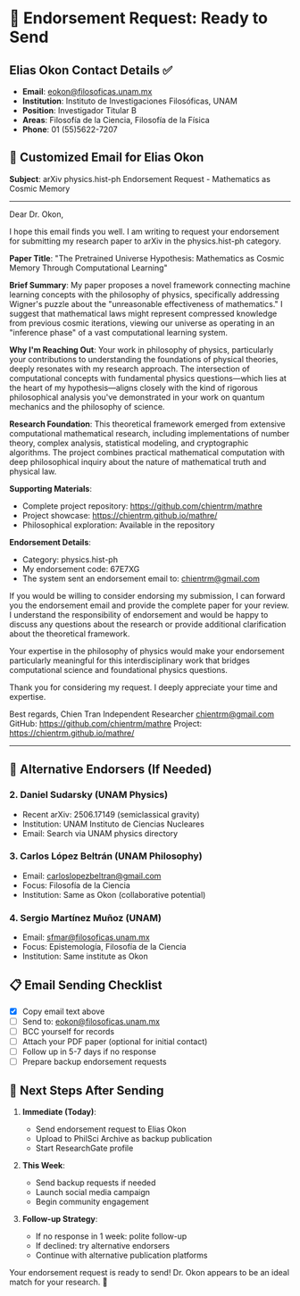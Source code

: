 # 🎯 Endorsement Request: Ready to Send

## Elias Okon Contact Details ✅

- **Email**: eokon@filosoficas.unam.mx
- **Institution**: Instituto de Investigaciones Filosóficas, UNAM
- **Position**: Investigador Titular B
- **Areas**: Filosofía de la Ciencia, Filosofía de la Física
- **Phone**: 01 (55)5622-7207

## 📧 Customized Email for Elias Okon

**Subject**: arXiv physics.hist-ph Endorsement Request - Mathematics as Cosmic Memory

---

Dear Dr. Okon,

I hope this email finds you well. I am writing to request your endorsement for submitting my research paper to arXiv in the physics.hist-ph category.

**Paper Title**: "The Pretrained Universe Hypothesis: Mathematics as Cosmic Memory Through Computational Learning"

**Brief Summary**: My paper proposes a novel framework connecting machine learning concepts with the philosophy of physics, specifically addressing Wigner's puzzle about the "unreasonable effectiveness of mathematics." I suggest that mathematical laws might represent compressed knowledge from previous cosmic iterations, viewing our universe as operating in an "inference phase" of a vast computational learning system.

**Why I'm Reaching Out**: Your work in philosophy of physics, particularly your contributions to understanding the foundations of physical theories, deeply resonates with my research approach. The intersection of computational concepts with fundamental physics questions—which lies at the heart of my hypothesis—aligns closely with the kind of rigorous philosophical analysis you've demonstrated in your work on quantum mechanics and the philosophy of science.

**Research Foundation**: This theoretical framework emerged from extensive computational mathematical research, including implementations of number theory, complex analysis, statistical modeling, and cryptographic algorithms. The project combines practical mathematical computation with deep philosophical inquiry about the nature of mathematical truth and physical law.

**Supporting Materials**:

- Complete project repository: https://github.com/chientrm/mathre
- Project showcase: https://chientrm.github.io/mathre/
- Philosophical exploration: Available in the repository

**Endorsement Details**:

- Category: physics.hist-ph
- My endorsement code: 67E7XG
- The system sent an endorsement email to: chientrm@gmail.com

If you would be willing to consider endorsing my submission, I can forward you the endorsement email and provide the complete paper for your review. I understand the responsibility of endorsement and would be happy to discuss any questions about the research or provide additional clarification about the theoretical framework.

Your expertise in the philosophy of physics would make your endorsement particularly meaningful for this interdisciplinary work that bridges computational science and foundational physics questions.

Thank you for considering my request. I deeply appreciate your time and expertise.

Best regards,
Chien Tran
Independent Researcher
chientrm@gmail.com
GitHub: https://github.com/chientrm/mathre
Project: https://chientrm.github.io/mathre/

---

## 🚀 Alternative Endorsers (If Needed)

### 2. Daniel Sudarsky (UNAM Physics)

- Recent arXiv: 2506.17149 (semiclassical gravity)
- Institution: UNAM Instituto de Ciencias Nucleares
- Email: Search via UNAM physics directory

### 3. Carlos López Beltrán (UNAM Philosophy)

- Email: carloslopezbeltran@gmail.com
- Focus: Filosofía de la Ciencia
- Institution: Same as Okon (collaborative potential)

### 4. Sergio Martínez Muñoz (UNAM)

- Email: sfmar@filosoficas.unam.mx
- Focus: Epistemología, Filosofía de la Ciencia
- Institution: Same institute as Okon

## 📋 Email Sending Checklist

- [x] Copy email text above
- [ ] Send to: eokon@filosoficas.unam.mx
- [ ] BCC yourself for records
- [ ] Attach your PDF paper (optional for initial contact)
- [ ] Follow up in 5-7 days if no response
- [ ] Prepare backup endorsement requests

## 🔄 Next Steps After Sending

1. **Immediate (Today)**:

   - Send endorsement request to Elias Okon
   - Upload to PhilSci Archive as backup publication
   - Start ResearchGate profile

2. **This Week**:

   - Send backup requests if needed
   - Launch social media campaign
   - Begin community engagement

3. **Follow-up Strategy**:
   - If no response in 1 week: polite follow-up
   - If declined: try alternative endorsers
   - Continue with alternative publication platforms

Your endorsement request is ready to send! Dr. Okon appears to be an ideal match for your research. 🎯

